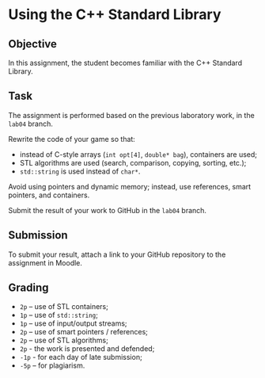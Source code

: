 # Using the C++ Standard Library

## Objective

In this assignment, the student becomes familiar with the C++ Standard Library.

## Task

The assignment is performed based on the previous laboratory work, in the `lab04` branch.

Rewrite the code of your game so that:

- instead of C-style arrays (`int opt[4]`, `double* bag`), containers are used;
- STL algorithms are used (search, comparison, copying, sorting, etc.);
- `std::string` is used instead of `char*`.

Avoid using pointers and dynamic memory; instead, use references, smart pointers, and containers.

Submit the result of your work to GitHub in the `lab04` branch.

## Submission

To submit your result, attach a link to your GitHub repository to the assignment in Moodle.

## Grading

- `2p` – use of STL containers;
- `1p` – use of `std::string`;
- `1p` – use of input/output streams;
- `2p` – use of smart pointers / references;
- `2p` – use of STL algorithms;
- `2p` - the work is presented and defended;
- `-1p` - for each day of late submission;
- `-5p` – for plagiarism.
